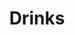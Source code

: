 ---
title: Drinks
list: 
  - title: Horchata
    price: '2'
  - title: Jarritos
    price: '2'
  - title: Sodas
    price: '1.5'
  - title: Water
    price: '1.5'
---